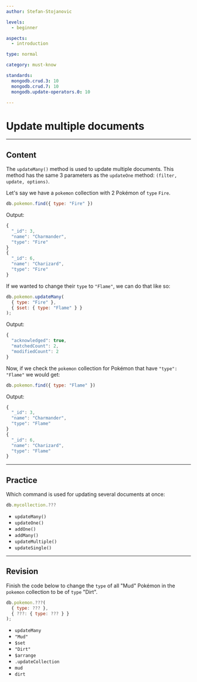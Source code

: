 ```yaml
---
author: Stefan-Stojanovic

levels:
  - beginner

aspects:
  - introduction

type: normal

category: must-know

standards:
  mongodb.crud.3: 10
  mongodb.crud.7: 10
  mongodb.update-operators.0: 10

---
```

# Update multiple documents

---
## Content

The  `updateMany()` method is used to update multiple documents. This method has the same 3 parameters as the `updateOne` method: `(filter, update, options)`.

Let's say we have a `pokemon` collection with 2 Pokémon of `type` `Fire`.

```javascript
db.pokemon.find({ type: "Fire" })
```

Output:

```javascript
{
  "_id": 3,
  "name": "Charmander",
  "type": "Fire"
}
{
  "_id": 6,
  "name": "Charizard",
  "type": "Fire"
}
```

If we wanted to change their `type` to `"Flame"`, we can do that like so:

```javascript
db.pokemon.updateMany(
  { type: "Fire" },
  { $set: { type: "Flame" } }
);
```
Output:

```javascript
{
  "acknowledged": true,
  "matchedCount": 2,
  "modifiedCount": 2
}
```

Now, if we check the `pokemon` collection for Pokémon that have `"type": "Flame"` we would get:

```javascript
db.pokemon.find({ type: "Flame" })
```

Output:

```javascript
{
  "_id": 3,
  "name": "Charmander",
  "type": "Flame"
}
{
  "_id": 6,
  "name": "Charizard",
  "type": "Flame"
}
```

---
## Practice

Which command is used for updating several documents at once:

```javascript
db.mycollection.???
```

* `updateMany()`
* `updateOne()`
* `addOne()`
* `addMany()`
* `updateMultiple()`
* `updateSingle()`

---
## Revision

Finish the code below to change the `type` of all "Mud" Pokémon in the `pokemon` collection to be of `type` "Dirt".

```javascript
db.pokemon.???(
  { type: ??? },
  { ???: { type: ??? } }
);
```

* `updateMany`
* `"Mud"`
* `$set`
* `"Dirt"`
* `$arrange`
* `.updateCollection`
* `mud`
* `dirt`
